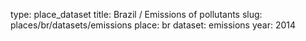 type: place_dataset
title: Brazil / Emissions of pollutants
slug: places/br/datasets/emissions
place: br
dataset: emissions
year: 2014
